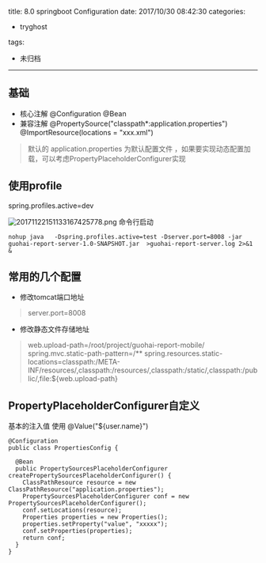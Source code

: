 title: 8.0 springboot Configuration
date: 2017/10/30 08:42:30
categories:
 - tryghost

tags:
 - 未归档 



---

## 基础
* 核心注解
@Configuration
@Bean
* 兼容注解
@PropertySource("classpath*:application.properties")
@ImportResource(locations = "xxx.xml")

>默认的 application.properties 为默认配置文件
，如果要实现动态配置加载，可以考虑PropertyPlaceholderConfigurer实现
## 使用profile
spring.profiles.active=dev

![20171122151133167425778.png](http://img.sandseasoft.com/20171122151133167425778.png)
命令行启动
```language-bash
nohup java   -Dspring.profiles.active=test -Dserver.port=8008 -jar guohai-report-server-1.0-SNAPSHOT.jar  >guohai-report-server.log 2>&1 &
```

## 常用的几个配置
* 修改tomcat端口地址 
>server.port=8008

* 修改静态文件存储地址
>web.upload-path=/root/project/guohai-report-mobile/
spring.mvc.static-path-pattern=/**
spring.resources.static-locations=classpath:/META-INF/resources/,classpath:/resources/,classpath:/static/,classpath:/public/,file:${web.upload-path}

## PropertyPlaceholderConfigurer自定义
基本的注入值 使用 @Value("${user.name}")
```language-java
@Configuration
public class PropertiesConfig {

  @Bean
  public PropertySourcesPlaceholderConfigurer createPropertySourcesPlaceholderConfigurer() {
    ClassPathResource resource = new ClassPathResource("application.properties");
    PropertySourcesPlaceholderConfigurer conf = new PropertySourcesPlaceholderConfigurer();
    conf.setLocations(resource);
    Properties properties = new Properties();
    properties.setProperty("value", "xxxxx");
    conf.setProperties(properties);
    return conf;
  }
}
```




